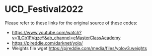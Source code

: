 # UCD_Festival2022

Please refer to these links for the original source of these codes:
- https://www.youtube.com/watch?v=1LCb1PVqzeY&ab_channel=eMasterClassAcademy
- https://pjreddie.com/darknet/yolo/
- Weights file wget https://pjreddie.com/media/files/yolov3.weights

